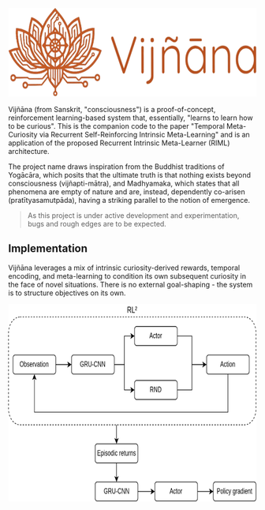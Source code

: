 <img src="img/logo.png" width="600px" height="180px"></img><br>

Vijñāna (from Sanskrit, "consciousness") is a proof-of-concept, reinforcement learning-based system that, essentially, "learns to learn how to be curious". This is the companion code to the paper "Temporal Meta-Curiosity via Recurrent Self-Reinforcing Intrinsic Meta-Learning" and is an application of the proposed Recurrent Intrinsic Meta-Learner (RIML) architecture.

The project name draws inspiration from the Buddhist traditions of Yogācāra, which posits that the ultimate truth is that nothing exists beyond consciousness (vijñapti-mātra), and Madhyamaka, which states that all phenomena are empty of nature and are, instead, dependently co-arisen (pratītyasamutpāda), having a striking parallel to the notion of emergence. 

> As this project is under active development and experimentation, bugs and rough edges are to be expected.


## Implementation

Vijñāna leverages a mix of intrinsic curiosity-derived rewards, temporal encoding, and meta-learning to condition its own subsequent curiosity in the face of novel situations. There is no external goal-shaping - the system is to structure objectives on its own.

<img src="img/architecture.png" width="700px" height="400px">

